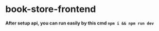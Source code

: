 # book-store-frontend
 
**After setup api, you can run easily by this cmd ` npm i && npm run dev `** 
